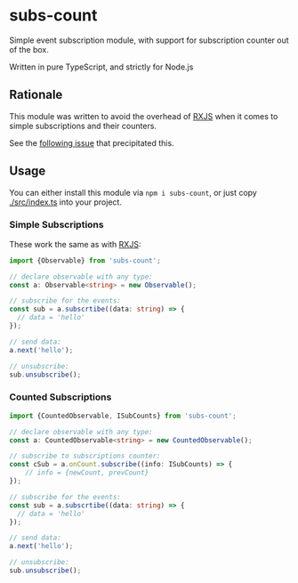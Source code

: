 # subs-count

Simple event subscription module, with support for subscription counter out of the box. 

Written in pure TypeScript, and strictly for Node.js

## Rationale

This module was written to avoid the overhead of [RXJS] when it comes to simple subscriptions and their counters.

See the [following issue](https://stackoverflow.com/questions/56195932/how-to-monitor-number-of-rxjs-subscriptions) that precipitated this.

## Usage

You can either install this module via `npm i subs-count`, or just copy [./src/index.ts](./src/index.ts) into your project.

### Simple Subscriptions

These work the same as with [RXJS]:

```ts
import {Observable} from 'subs-count';

// declare observable with any type:
const a: Observable<string> = new Observable();

// subscribe for the events:
const sub = a.subscrtibe((data: string) => {
  // data = 'hello'
});

// send data:
a.next('hello');

// unsubscribe:
sub.unsubscribe();
```

### Counted Subscriptions

```ts
import {CountedObservable, ISubCounts} from 'subs-count';

// declare observable with any type:
const a: CountedObservable<string> = new CountedObservable();

// subscribe to subscriptions counter:
const cSub = a.onCount.subscribe((info: ISubCounts) => {
    // info = {newCount, prevCount} 
});

// subscribe for the events:
const sub = a.subscrtibe((data: string) => {
  // data = 'hello'
});

// send data:
a.next('hello');

// unsubscribe:
sub.unsubscribe();
```

[RXJS]:https://github.com/reactivex/rxjs
